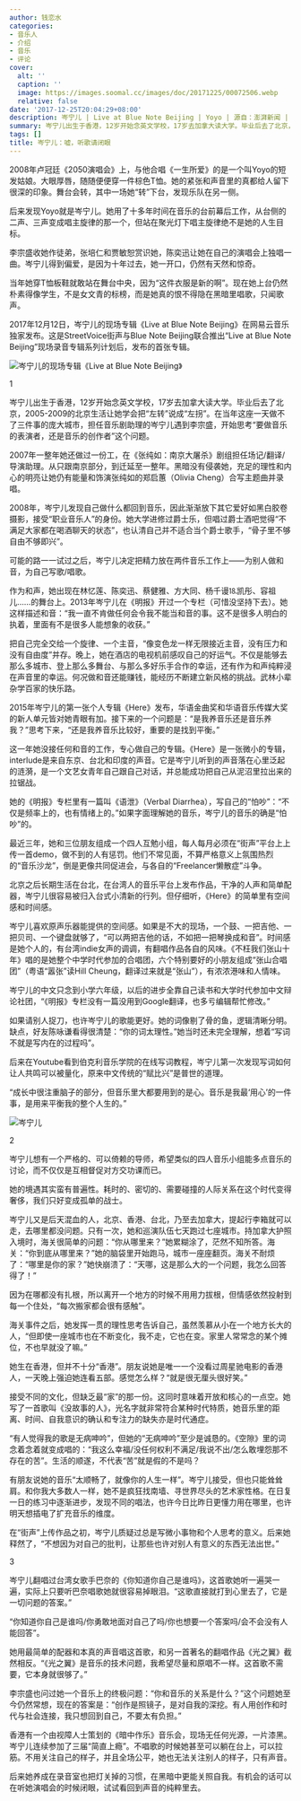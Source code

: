 ```yaml
---
author: 钱恋水
categories:
- 音乐人
- 介绍
- 音乐
- 评论
cover:
  alt: ''
  caption: ''
  image: https://images.soomal.cc/images/doc/20171225/00072506.webp
  relative: false
date: '2017-12-25T20:04:29+08:00'
description: 岑宁儿 | Live at Blue Note Beijing | Yoyo | 源自：澎湃新闻 | 版权：转载 |  平均/总评分：10.00/30
summary: 岑宁儿出生于香港，12岁开始念英文学校，17岁去加拿大读大学。毕业后去了北京，2005-2009的北京生活让她学会把“左转”说成“左拐”。在当年这座一天做不了三件事的庞大城市，担任音乐剧助理的岑宁儿遇到李宗盛，开始思考“要做音乐的表演者，还是音乐的创作者”这个问题……
tags: []
title: 岑宁儿：嘘，听歌请闭眼
---
```


2008年卢冠廷《2050演唱会》上，与他合唱《一生所爱》的是一个叫Yoyo的短发姑娘。大眼厚唇，随随便便穿一件棕色T恤。她的紧张和声音里的真都给人留下很深的印象。舞台会转，其中一场她“转”下台，发现乐队在另一侧。

后来发现Yoyo就是岑宁儿。她用了十多年时间在音乐的台前幕后工作，从台侧的二声、三声变成唱主旋律的那一个，但站在聚光灯下唱主旋律绝不是她的人生目标。

李宗盛收她作徒弟，张培仁和贾敏恕赏识她，陈奕迅让她在自己的演唱会上独唱一曲。岑宁儿得到偏爱，是因为十年过去，她一开口，仍然有天然和惊奇。

当年她穿T恤板鞋就敢站在舞台中央，因为“这件衣服是新的啊”。现在她上台仍然朴素得像学生，不是女文青的标榜，而是她真的恨不得隐在黑暗里唱歌，只闻歌声。

2017年12月12日，岑宁儿的现场专辑《Live at Blue Note Beijing》在网易云音乐独家发布。这是StreetVoice街声与Blue Note Beijing联合推出“Live at Blue Note Beijing”现场录音专辑系列计划后，发布的首张专辑。

![岑宁儿的现场专辑《Live at Blue Note Beijing》](https://images.soomal.cc/images/doc/20171225/00072506.webp)





1

岑宁儿出生于香港，12岁开始念英文学校，17岁去加拿大读大学。毕业后去了北京，2005-2009的北京生活让她学会把“左转”说成“左拐”。在当年这座一天做不了三件事的庞大城市，担任音乐剧助理的岑宁儿遇到李宗盛，开始思考“要做音乐的表演者，还是音乐的创作者”这个问题。

2007年一整年她还做过一份工，在《张纯如：南京大屠杀》剧组担任场记/翻译/导演助理。从只跟南京部分，到迁延至一整年。黑暗没有侵袭她，充足的理性和内心的明亮让她仍有能量和饰演张纯如的郑启蕙（Olivia Cheng）合写主题曲并录唱。

2008年，岑宁儿发现自己做什么都回到音乐，因此渐渐放下其它爱好如黑白胶卷摄影，接受“职业音乐人”的身份。她大学进修过爵士乐，但唱过爵士酒吧觉得“不满足大家都在喝酒聊天的状态”，也认清自己并不适合当个爵士歌手，“骨子里不够自由不够即兴”。

可能的路一一试过之后，岑宁儿决定把精力放在两件音乐工作上――为别人做和音，为自己写歌/唱歌。

作为和声，她出现在林忆莲、陈奕迅、蔡健雅、方大同、杨千谩⒙凯彤、容祖儿……的舞台上。2013年岑宁儿在《明报》开过一个专栏（可惜没坚持下去）。她这样描述和音：“我一直不肯做任何会令我不能当和音的事。这不是很多人明白的执着，里面有不是很多人能想象的收获。”

把自己完全交给一个旋律、一个主音，“像变色龙一样无限接近主音，没有压力和没有自由度”并存。晚上，她在酒店的电视机前感叹自己的好运气。不仅是能够去那么多城市、登上那么多舞台、与那么多好乐手合作的幸运，还有作为和声纯粹浸在声音里的幸运。何况做和音还能赚钱，能经历不断建立新风格的挑战。武林小辈杂学百家的快乐路。

2015年岑宁儿的第一张个人专辑《Here》发布，华语金曲奖和华语音乐传媒大奖的新人单元皆对她青眼有加。接下来的一个问题是：“是我养音乐还是音乐养我？”思考下来，“还是我养音乐比较好，重要的是找到平衡。”

这一年她没接任何和音的工作，专心做自己的专辑。《Here》是一张微小的专辑，interlude是来自东京、台北和印度的声音。它是岑宁儿听到的声音落在心里泛起的涟漪，是一个文艺女青年自己跟自己对话，并总能成功把自己从泥沼里拉出来的拉锯战。

她的《明报》专栏里有一篇叫《语泄》（Verbal Diarrhea），写自己的“怕吵”：“不仅是频率上的，也有情绪上的。”如果字面理解她的音乐，岑宁儿的音乐的确是“怕吵”的。

最近三年，她和三位朋友组成一个四人互勉小组，每人每月必须在“街声”平台上上传一首demo，做不到的人有惩罚。他们不常见面，不算严格意义上氛围热烈的“音乐沙龙”，倒是更像共同促进会，与各自的“Freelancer懒散症”斗争。

北京之后长期生活在台北，在台湾人的音乐平台上发布作品，干净的人声和简单配器，岑宁儿很容易被归入台式小清新的行列。但仔细听，《Here》的简单里有空间感和时间感。

岑宁儿喜欢原声乐器能提供的空间感。如果是不大的现场，一个鼓、一把吉他、一把贝司、一个键盘就够了，“可以两把吉他的话，不如把一把琴换成和音”。时间感是她个人的，有台湾indie女声的调调，有翻唱作品各自的风味。《不枉我们张山十年》唱的是她整个中学时代参加的合唱团，六个特别要好的小朋友组成“张山合唱团”（粤语“嚣张”读Hill Cheung，翻译过来就是“张山”），有浓浓港味和人情味。

岑宁儿的中文只念到小学六年级，以后的进步全靠自己读书和大学时代参加中文辩论社团，“《明报》专栏没有一篇没用到Google翻译，也多亏编辑帮忙修改。”

如果请别人捉刀，也许岑宁儿的歌能更好。她的词像剔了骨的鱼，逻辑清晰分明。缺点，好友陈咏谦看得很清楚：“你的词太理性。”她当时还未完全理解，想着“写词不就是写内在的过程吗”。

后来在Youtube看到伯克利音乐学院的在线写词教程，岑宁儿第一次发现写词如何让人共鸣可以被量化，原来中文传统的“赋比兴”是普世的道理。

“成长中很注重脑子的部分，但音乐里大都要用到的是心。音乐是我最‘用心’的一件事，是用来平衡我的整个人生的。”

![岑宁儿](https://images.soomal.cc/images/doc/20171225/00072507.webp)





2

岑宁儿想有一个严格的、可以倚赖的导师，希望类似的四人音乐小组能多点音乐的讨论，而不仅仅是互相督促对方交功课而已。

她的境遇其实蛮有普遍性。耗时的、密切的、需要碰撞的人际关系在这个时代变得奢侈，我们只好变成孤单的战士。

岑宁儿又是后天混血的人，北京、香港、台北，乃至去加拿大，提起行李箱就可以走，去哪里都没问题。只有一次，她和巡演队伍七天跑过七座城市。持加拿大护照入境时，海关很简单的问题：“你从哪里来？”她累糊涂了，茫然不知所答。海关：“你到底从哪里来？”她的脑袋里开始跑马，城市一座座翻页。海关不耐烦了：“哪里是你的家？”她快崩溃了：“天哪，这是那么大的一个问题，我怎么回答得了！”

因为在哪都没有扎根，所以离开一个地方的时候不用用力拔根，但情感依然投射到每一个住处，“每次搬家都会很有感触”。

海关事件之后，她发挥一贯的理性思考告诉自己，虽然羡慕从小在一个地方长大的人，“但即使一座城市也在不断变化，我不走，它也在变。家里人常常念的某个摊位，不也早就没了嘛。”

她生在香港，但并不十分“香港”。朋友说她是唯一一个没看过周星驰电影的香港人，一天晚上强迫她连看五部。感觉怎么样？“就是很无厘头很好笑。”

接受不同的文化，但缺乏最“家”的那一份。这同时意味着开放和核心的一点空。她写了一首歌叫《没故事的人》，光名字就非常符合某种时代特质，她音乐里的距离、时间、自我意识的确认和专注力的缺失亦是时代通症。

“有人觉得我的歌是无病呻吟”，但她的“无病呻吟”至少是诚恳的。《空隙》里的词念着念着就变成唱的：“我这么幸福/没任何权利不满足/我说不出/怎么敢埋怨那不存在的苦”。生活的顺遂，不代表“苦”就是假的不是吗？

有朋友说她的音乐“太顺畅了，就像你的人生一样”。岑宁儿接受，但也只能耸耸肩。和你我大多数人一样，她不是疯狂找南墙、寻世界尽头的艺术家性格。在日复一日的练习中逐渐进步，发现不同的唱法，也许今日比昨日更懂力用在哪里，也许明天想插电了扩充音乐的维度。

在“街声”上传作品之初，岑宁儿质疑过总是写微小事物和个人思考的意义。后来她释然了，“不想因为对自己的批判，让那些也许对别人有意义的东西无法出世。”

3

岑宁儿翻唱过台湾女歌手巴奈的《你知道你自己是谁吗》，这首歌她听一遍哭一遍，实际上只要听巴奈唱歌她就很容易掉眼泪。“这歌直接就打到心里去了，它是一切问题的答案。”

“你知道你自己是谁吗/你勇敢地面对自己了吗/你也想要一个答案吗/会不会没有人能回答”。

她用最简单的配器和本真的声音唱这首歌，和另一首著名的翻唱作品《光之翼》截然相反。“《光之翼》是音乐的技术问题，我希望尽量和原唱不一样。这首歌不需要，它本身就很够了。”

李宗盛也问过她一个音乐上的终极问题：“你和音乐的关系是什么？”这个问题她至今仍然常想，现在的答案是：“创作是照镜子，是对自我的深挖。有人用创作和时代与社会连接，我只想回到自己，不要太有负担。”

香港有一个由视障人士策划的《暗中作乐》音乐会，现场无任何光源，一片漆黑。岑宁儿连续参加了三届“简直上瘾”。不唱歌的时候她甚至可以躺在台上，可以拉筋。不用关注自己的样子，并且全场公平，她也无法关注别人的样子，只有声音。

后来她养成在录音室也把灯关掉的习惯，在黑暗中更能关照自我。有机会的话可以在听她演唱会的时候闭眼，试试看回到声音的纯粹里去。